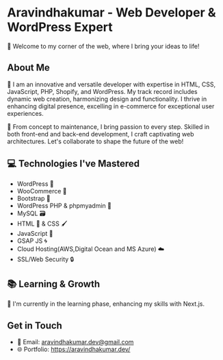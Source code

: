 # Aravindhakumar - Web Developer & WordPress Expert

🚀 Welcome to my corner of the web, where I bring your ideas to life!

## About Me

🌟 I am an innovative and versatile developer with expertise in HTML, CSS, JavaScript, PHP, Shopify, and WordPress. My track record includes dynamic web creation, harmonizing design and functionality. I thrive in enhancing digital presence, excelling in e-commerce for exceptional user experiences.

🌟 From concept to maintenance, I bring passion to every step. Skilled in both front-end and back-end development, I craft captivating web architectures. Let's collaborate to shape the future of the web!

## 💻 Technologies I've Mastered

- WordPress 📝
- WooCommerce 🛒
- Bootstrap 🎨
- WordPress PHP & phpmyadmin 🧙 
- MySQL 🗃️
- HTML 🧰 & CSS 🖌️
- JavaScript 🚀
- GSAP JS 🌀
- Cloud Hosting(AWS,Digital Ocean and MS Azure) ☁️
- SSL/Web Security 🔒

## 📚 Learning & Growth

🌱 I'm currently in the learning phase, enhancing my skills with Next.js.

## Get in Touch

- 📧 Email: aravindhakumar.dev@gmail.com
- 🌐 Portfolio: https://aravindhakumar.dev/
